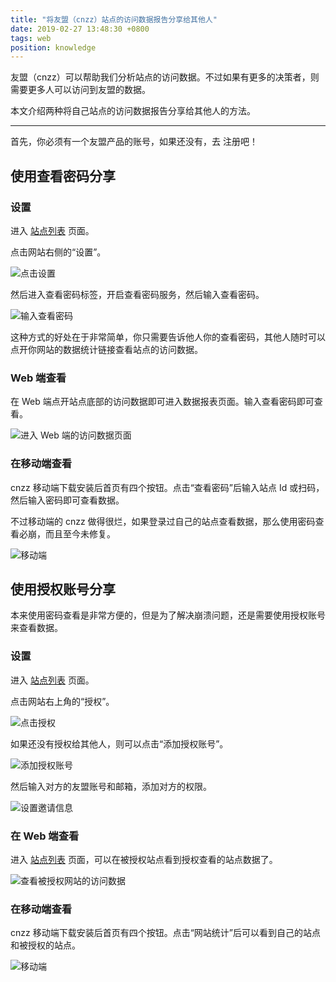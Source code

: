 ```yaml
---
title: "将友盟（cnzz）站点的访问数据报告分享给其他人"
date: 2019-02-27 13:48:30 +0800
tags: web
position: knowledge
---
```


友盟（cnzz）可以帮助我们分析站点的访问数据。不过如果有更多的决策者，则需要更多人可以访问到友盟的数据。

本文介绍两种将自己站点的访问数据报告分享给其他人的方法。

---

首先，你必须有一个友盟产品的账号，如果还没有，去 注册吧！

<div id="toc"></div>

## 使用查看密码分享

### 设置

进入 [站点列表](https://web.umeng.com/main.php?c=site&a=show) 页面。

点击网站右侧的“设置”。

![点击设置](/static/posts/2019-02-27-09-06-59.png)

然后进入查看密码标签，开启查看密码服务，然后输入查看密码。

![输入查看密码](/static/posts/2019-02-27-09-31-17.png)

这种方式的好处在于非常简单，你只需要告诉他人你的查看密码，其他人随时可以点开你网站的数据统计链接查看站点的访问数据。

### Web 端查看

在 Web 端点开站点底部的访问数据即可进入数据报表页面。输入查看密码即可查看。

![进入 Web 端的访问数据页面](/static/posts/2019-02-27-09-34-18.png)

### 在移动端查看

cnzz 移动端下载安装后首页有四个按钮。点击“查看密码”后输入站点 Id 或扫码，然后输入密码即可查看数据。

不过移动端的 cnzz 做得很烂，如果登录过自己的站点查看数据，那么使用密码查看必崩，而且至今未修复。

![移动端](/static/posts/2019-02-27-10-02-12.png)

## 使用授权账号分享

本来使用密码查看是非常方便的，但是为了解决崩溃问题，还是需要使用授权账号来查看数据。

### 设置

进入 [站点列表](https://web.umeng.com/main.php?c=site&a=show) 页面。

点击网站右上角的“授权”。

![点击授权](/static/posts/2019-02-27-09-36-12.png)

如果还没有授权给其他人，则可以点击“添加授权账号”。

![添加授权账号](/static/posts/2019-02-27-09-37-15.png)

然后输入对方的友盟账号和邮箱，添加对方的权限。

![设置邀请信息](/static/posts/2019-02-27-09-43-05.png)

### 在 Web 端查看

进入 [站点列表](https://web.umeng.com/main.php?c=site&a=show) 页面，可以在被授权站点看到授权查看的站点数据了。

![查看被授权网站的访问数据](/static/posts/2019-02-27-13-48-19.png)

### 在移动端查看

cnzz 移动端下载安装后首页有四个按钮。点击“网站统计”后可以看到自己的站点和被授权的站点。

![移动端](/static/posts/2019-02-27-10-02-12.png)
